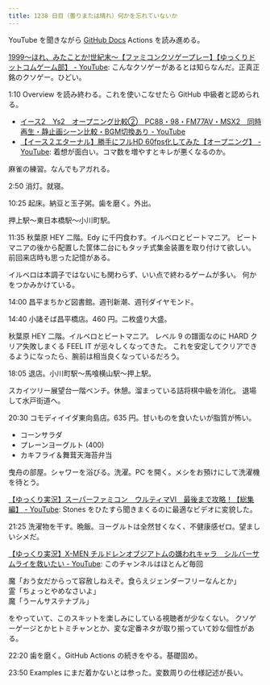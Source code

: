 ```yaml
---
title: 1238 日目（曇りまたは晴れ）何かを忘れていないか
---
```


YouTube を聞きながら [GitHub Docs] Actions を読み進める。

[1999～ほれ、みたことか!世紀末～【ファミコンクソゲープレー】【ゆっくりドットコムゲーム部】 - YouTube](https://www.youtube.com/watch?v=etSoMUyrewQ):
こんなクソゲーがあるとは知らなんだ。正真正銘のクソゲー。ひどい。

1:10 Overview を読み終わる。これを使いこなせたら GitHub 中級者と認められる。

* [イース2　Ys2　オープニング比較②　PC88・98・FM77AV・MSX2　同時再生・静止画シーン比較・BGM切換あり - YouTube](https://www.youtube.com/watch?v=1yB3Ws_lv9U)
* [【イース２エターナル】勝手にフルHD 60fps化してみた【オープニング】 - YouTube](https://www.youtube.com/watch?v=k8sPDWiVmJM):
  着想が面白い。コマ数を増やすとキレが悪くなるのか。

麻雀の練習。なんでもアガれる。

2:50 消灯。就寝。

10:25 起床。納豆と玉子粥。歯を磨く。外出。

押上駅～東日本橋駅～小川町駅。

11:35 秋葉原 HEY 二階。Edy に千円食わす。イルベロとビートマニア。
ビートマニアの後から配置した筐体二台にもタッチ式集金装置を取り付けて欲しい。
前回来店時も思った記憶がある。

イルベロは本調子ではないにも関わらず、いい点で終わるゲームが多い。
何かをつかみかけている。

14:00 昌平まちかど図書館。週刊新潮、週刊ダイヤモンド。

14:40 小諸そば昌平橋店。460 円。二枚盛り大盛。

秋葉原 HEY 二階。イルベロとビートマニア。
レベル 9 の譜面なのに HARD クリア失敗しまくる FEEL IT が忌々しくなってきた。
これを安定してクリアできるようになったら、腕前は相当良くなっているだろう。

18:05 退店。小川町駅～馬喰横山駅～押上駅。

スカイツリー展望台一階ベンチ。休憩。溜まっている詰将棋中級を消化。
退場して水戸街道へ。

20:30 コモディイイダ東向島店。635 円。甘いものを食いたいが脂質が怖い。

* コーンサラダ
* プレーンヨーグルト (400)
* カキフライ＆舞茸天海苔弁当

曳舟の部屋。シャワーを浴びる。洗濯。PC を開く。メシをお預けにして洗濯機を待とう。

[【ゆっくり実況】スーパーファミコン　ウルティマⅥ　最後まで攻略！【総集編】 - YouTube](https://www.youtube.com/watch?v=XAioBdNJfIM):
Stones をひたすら聞きまくるのに最適なビデオに変貌した。

21:25 洗濯物を干す。晩飯。ヨーグルトは全然甘くなく、不健康感ゼロ。望ましいシメだ。

[【ゆっくり実況】X-MEN チルドレンオブジアトムの嫌われキャラ　シルバーサムライを救いたい - YouTube](https://www.youtube.com/watch?v=RL2FCpSUjEw):
このチャンネルはほとんど毎回

魔「おう女だからって容赦しねえぞ。食らえジェンダーフリーなんとか」  
霊「ちょっとやめなさいよ」  
魔「うーんサステナブル」  

をやっていて、このスキットを楽しみにしている視聴者が少なくない。
クソゲーゲージとかヒトミチャンとか、変な定番ネタが取り揃っていて妙な個性がある。

22:20 歯を磨く。GitHub Actions の続きをやる。基礎固め。

23:50 Examples にまだ着かないとは参った。変数周りの仕様記述が長い。

[GitHub Docs]: https://docs.github.com/en
